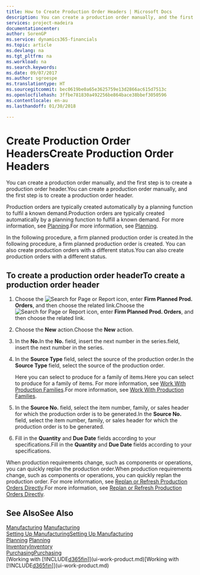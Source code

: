 ```yaml
---
title: How to Create Production Order Headers | Microsoft Docs
description: You can create a production order manually, and the first step is to create a production order header.
services: project-madeira
documentationcenter: 
author: SorenGP
ms.service: dynamics365-financials
ms.topic: article
ms.devlang: na
ms.tgt_pltfrm: na
ms.workload: na
ms.search.keywords: 
ms.date: 09/07/2017
ms.author: sgroespe
ms.translationtype: HT
ms.sourcegitcommit: bec0619be0a65e3625759e13d2866ac615d7513c
ms.openlocfilehash: 3ffbe781830a492256be864bace38bbef3050596
ms.contentlocale: en-au
ms.lasthandoff: 01/30/2018

---
```

# <a name="create-production-order-headers"></a><span data-ttu-id="2ef87-103">Create Production Order Headers</span><span class="sxs-lookup"><span data-stu-id="2ef87-103">Create Production Order Headers</span></span>
<span data-ttu-id="2ef87-104">You can create a production order manually, and the first step is to create a production order header.</span><span class="sxs-lookup"><span data-stu-id="2ef87-104">You can create a production order manually, and the first step is to create a production order header.</span></span>

<span data-ttu-id="2ef87-105">Production orders are typically created automatically by a planning function to fulfil a known demand.</span><span class="sxs-lookup"><span data-stu-id="2ef87-105">Production orders are typically created automatically by a planning function to fulfill a known demand.</span></span> <span data-ttu-id="2ef87-106">For more information, see [Planning](production-planning.md).</span><span class="sxs-lookup"><span data-stu-id="2ef87-106">For more information, see [Planning](production-planning.md).</span></span>   

<span data-ttu-id="2ef87-107">In the following procedure, a firm planned production order is created.</span><span class="sxs-lookup"><span data-stu-id="2ef87-107">In the following procedure, a firm planned production order is created.</span></span> <span data-ttu-id="2ef87-108">You can also create production orders with a different status.</span><span class="sxs-lookup"><span data-stu-id="2ef87-108">You can also create production orders with a different status.</span></span>  

## <a name="to-create-a-production-order-header"></a><span data-ttu-id="2ef87-109">To create a production order header</span><span class="sxs-lookup"><span data-stu-id="2ef87-109">To create a production order header</span></span>  
1.  <span data-ttu-id="2ef87-110">Choose the ![Search for Page or Report](media/ui-search/search_small.png "Search for Page or Report icon") icon, enter **Firm Planned Prod. Orders**, and then choose the related link.</span><span class="sxs-lookup"><span data-stu-id="2ef87-110">Choose the ![Search for Page or Report](media/ui-search/search_small.png "Search for Page or Report icon") icon, enter **Firm Planned Prod. Orders**, and then choose the related link.</span></span>  
2.  <span data-ttu-id="2ef87-111">Choose the **New** action.</span><span class="sxs-lookup"><span data-stu-id="2ef87-111">Choose the **New** action.</span></span>  
3.  <span data-ttu-id="2ef87-112">In the **No.**</span><span class="sxs-lookup"><span data-stu-id="2ef87-112">In the **No.**</span></span> <span data-ttu-id="2ef87-113">field, insert the next number in the series.</span><span class="sxs-lookup"><span data-stu-id="2ef87-113">field, insert the next number in the series.</span></span>  
4.  <span data-ttu-id="2ef87-114">In the **Source Type** field, select the source of the production order.</span><span class="sxs-lookup"><span data-stu-id="2ef87-114">In the **Source Type** field, select the source of the production order.</span></span>

    <span data-ttu-id="2ef87-115">Here you can select to produce for a family of items.</span><span class="sxs-lookup"><span data-stu-id="2ef87-115">Here you can select to produce for a family of items.</span></span> <span data-ttu-id="2ef87-116">For more information, see [Work With Production Families](production-how-work-family.md).</span><span class="sxs-lookup"><span data-stu-id="2ef87-116">For more information, see [Work With Production Families](production-how-work-family.md).</span></span>
5.  <span data-ttu-id="2ef87-117">In the **Source No.** field, select the item number, family, or sales header for which the production order is to be generated.</span><span class="sxs-lookup"><span data-stu-id="2ef87-117">In the **Source No.** field, select the item number, family, or sales header for which the production order is to be generated.</span></span>  
6.  <span data-ttu-id="2ef87-118">Fill in the **Quantity** and **Due Date** fields according to your specifications.</span><span class="sxs-lookup"><span data-stu-id="2ef87-118">Fill in the **Quantity** and **Due Date** fields according to your specifications.</span></span>  

<span data-ttu-id="2ef87-119">When production requirements change, such as components or operations, you can quickly replan the production order.</span><span class="sxs-lookup"><span data-stu-id="2ef87-119">When production requirements change, such as components or operations, you can quickly replan the production order.</span></span> <span data-ttu-id="2ef87-120">For more information, see [Replan or Refresh Production Orders Directly](production-how-to-replan-refresh-production-orders.md).</span><span class="sxs-lookup"><span data-stu-id="2ef87-120">For more information, see [Replan or Refresh Production Orders Directly](production-how-to-replan-refresh-production-orders.md).</span></span> 

## <a name="see-also"></a><span data-ttu-id="2ef87-121">See Also</span><span class="sxs-lookup"><span data-stu-id="2ef87-121">See Also</span></span>  
<span data-ttu-id="2ef87-122">[Manufacturing](production-manage-manufacturing.md)  </span><span class="sxs-lookup"><span data-stu-id="2ef87-122">[Manufacturing](production-manage-manufacturing.md)  </span></span>  
[<span data-ttu-id="2ef87-123">Setting Up Manufacturing</span><span class="sxs-lookup"><span data-stu-id="2ef87-123">Setting Up Manufacturing</span></span>](production-configure-production-processes.md)  
<span data-ttu-id="2ef87-124">[Planning](production-planning.md)    </span><span class="sxs-lookup"><span data-stu-id="2ef87-124">[Planning](production-planning.md)    </span></span>  
[<span data-ttu-id="2ef87-125">Inventory</span><span class="sxs-lookup"><span data-stu-id="2ef87-125">Inventory</span></span>](inventory-manage-inventory.md)  
[<span data-ttu-id="2ef87-126">Purchasing</span><span class="sxs-lookup"><span data-stu-id="2ef87-126">Purchasing</span></span>](purchasing-manage-purchasing.md)  
<span data-ttu-id="2ef87-127">[Working with [!INCLUDE[d365fin](includes/d365fin_md.md)]](ui-work-product.md)</span><span class="sxs-lookup"><span data-stu-id="2ef87-127">[Working with [!INCLUDE[d365fin](includes/d365fin_md.md)]](ui-work-product.md)</span></span>

